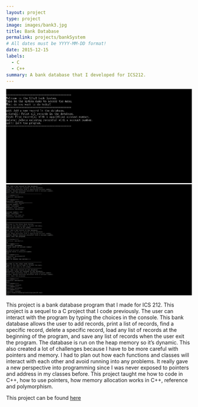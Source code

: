 ```yaml
---
layout: project
type: project
image: images/bank3.jpg
title: Bank Database
permalink: projects/bankSystem
# All dates must be YYYY-MM-DD format!
date: 2015-12-15
labels:
  - C
  - C++
summary: A bank database that I developed for ICS212.
---
```

<div class="ui small rounded images">
  <img class="ui image" src="../images/bank1.jpg">
   <img class="ui image" src="../images/bank2.jpg">
</div>
 
This project is a bank database program that I made for ICS 212. This project is a sequel to a C project that I code previously. The user can interact with the program by typing the choices in the console. This bank database allows the user to add records, print a list of records, find a specific record, delete a specific record, load any list of records at the beginning of the program, and save any list of records when the user exit the program. The database is run on the heap memory so it’s dynamic. This also created a lot of challenges because I have to be more careful with pointers and memory. I had to plan out how each functions and classes will interact with each other and avoid running into any problems. It really gave a new perspective into programming since I was never exposed to pointers and address in my classes before. This project taught me how to code in C++, how to use pointers, how memory allocation works in C++, reference and polymorphism.

This project can be found <a href="https://github.com/wenhaoq20/bank-system">here</a>
